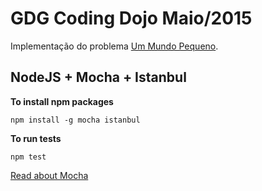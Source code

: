 # GDG Coding Dojo Maio/2015

Implementação do problema [Um Mundo Pequeno](http://dojopuzzles.com/problemas/exibe/um-mundo-pequeno/).

## NodeJS + Mocha + Istanbul

**To install npm packages**

```
npm install -g mocha istanbul
```

**To run tests**
```
npm test
```

[Read about Mocha](http://mochajs.org/)

